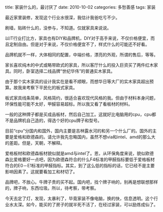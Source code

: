 title: 家装什么的，最讨厌了
date: 2010-10-02
categories: 多愁善感
tags: 家装

最近家里装修，发现这个行业水很深，我估计我爸吃亏不少。

刷墙，贴砖什么的，没参与，不知道。仅就家具来说说。

<!--more-->

以IT行业打比方，家具也有DIY和品牌机，DIY对于高手来说，不仅价格便宜，而且定制自由。但是对于来说，不仅价格便宜不了，样式什么的可能还不好看。

品牌机就不一样，大体相同的配置，中端价格，漂亮的外观，所谓的售后，等等。

家长喜欢纯木的中式或略带欧式的家具，所以客厅什么的投入巨资买了两件红木家具。同时，卧室选择二线品牌“世纪华伟”的普通实木家具。

由于那个实木家具的设计我实在是看不顺眼，而想华日等大厂的实木家具超出预算。故我来考察下平民化的板式家具。

板式家具线条简单，风格简约，很适合喜欢现代风格的我。但由于材料本身问题，环保性能可能不太好，甲醛容易超标。所以我又看了看板材的材料。

一般的这种牌子都是买成品板材，然后自己加工。这就好比电脑用的cpu，cpu都不是品牌机自己造的，得选个好的cpu牌子和型号。

目前“cpu”分国内和国外，国内主要是吉林露水河的和另一个什么厂的。国外的主要是爱格和欧德森的。请允许我先忽略国内，虽然不想via和intel、amd的那么大的差距。但是，天朝，不解释。

爱格板材和欧德森板材貌似就是amd与intel了。恩，从环保角度来说，貌似欧德森比爱格要好一点吧，因为欧德森符合的什么F4标准的甲醛指标要低于爱格板材符合的E0－E1标准的甲醛指标。其实，到了这么低的指标的话，它已经不是主要影响因素了。这就要看加工和材切了。

品牌吧，不放心。牛牌子贵的买不起。国内吧，找个牌子响的，别再是想联想那样的，牌子响，东西垃圾。所以，待考察，带考察。

今天去定了灯，发现，太暴利了，毕竟家装不像电脑，换的快，信息透明。这个行业水太深。如今，能买的了房子的就半死不活了，在经过家装，可以励炼成仙了。
